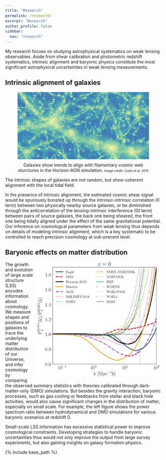 ```yaml
---
title: "Research"
permalink: /research/
excerpt: "Research"
author_profile: false
sidebar: 
  nav: "research"
---
```


My research focues on studying astrophysical systematics on weak lensing observables. Aside from shear calibration and photometric redshift systematics, intrinsic alignment and baryonic physics constitute the most significant astrophysical uncertainties in weak lensing measurements. 

## Intrinsic alignment of galaxies
<figure><center>
  <img src="/images/IA_tidal_field.png" style="width: 610px; margin-top:0.0em; margin-bottom: 0.5em;" />
  <figcaption> Galaxies show trends to align with filamentary cosmic web sturctures in the Horizon-AGN simulation. 
  <font size="1.5"> Image credit: Codis et al. 2015 </font>  </figcaption>
</center></figure>


The intrinsic shapes of galaxies are not random, but show coherent alignment with the local tidal field.

In the presence of intrinsic alignment, the estimated cosmic shear signal would be spuriously boosted up through the intrinsic-intrinsic correlation (II term) between two physically nearby source galaxies, or be diminished through the anticorrelation of the lensing-intrinsic interference (GI term) between pairs of source galaxies, the back one being sheared, the front one being tidally aligned under the effect of the same gravitational potential. Our inference on cosmologcal parameters from weak lensing thus depends on details of modeling intrinsic alignment, which is a key systematic to be controlled to reach precision cosmology at sub-precent level. 


## Baryonic effects on matter distribution
[<img src="/images/PkRatio.png" style="float: right; width: 400px; margin-left: 2%; margin-right: 0.3em; margin-top: 0.0em; margin-bottom: 0.5em;">](/images/PkRatio.png)
The growth and evolution of large scale structure (LSS) encodes information about cosmology. We measure shapes and positions of galaxies to trace the underlying matter distribution of our Universe, and infer cosmology by comparing the observed summary statistics with theories calibrated through dark-matter-only (DMO) simulations. But besides the gravity interaction, baryonic processes, such as gas cooling or feedbacks from stellar and black hole activities, would also cause significant changes in the distribution of matter, especially on small scale. For example, the left figure shows the power spectrum ratio between hydrodynamical and DMO simulations for various baryonic scenarios at redshift 0. 
<p style="clear: both;"></p>

Small-scale LSS information has excessive statistical power to improve cosmological constraints. Developing strategies to handle baryonic uncertainties thus would not only improve the output from large survey experiments, but also gaining insights on galaxy formation physics. 



{% include base_path %}



